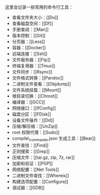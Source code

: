 这里会记录一些常用的命令行工具：

- 查看文件夹大小：[[Du]]
- 查看磁盘空间：[[Df]]
- 手册查阅：[[Man]]
- 版本控制：[[Git]]
- 分页器：[[Less]]
- 容器：[[Docker]]
- 远端连接：[[Ssh]]
- 文件服务器：[[Ftp]]
- 终端复用器：[[Tmux]]
- 文件同步：[[Rsync]]
- 文件格式转换：[[Pandoc]]
- 二进制文件查看：[[Objdump]]
- 文件系统挂载：[[Mount]]
- 根目录切换：[[Chroot]]
- 编译器：[[GCC]]
- 网络接口：[[IfConfig]]
- 磁盘分区：[[FDisk]]
- 设备文件操作：[[Dd]]
- 压缩/解压缩：[[UnZip]]
- root 权限代理：[[Sudo]]
- compile\\<sub>commands</sub>.json 生成工具：[[Bear]]
- 文件查找：[[Find]]
- 正则搜索：[[Grep]]
- 压缩文件：[[tar.gz, zip, 7z, rar]]
- 加密和验证：[[PGP]]
- 网络配置：[[Net Tools]]
- 二进制文件查找：[[Whereis]]
- 构建选项配置：[[Configure]]
- 调试器：[[GDB]]
